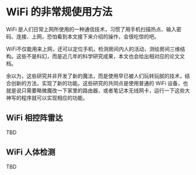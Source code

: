 # WiFi 的非常规使用方法

WiFi 是人们日常上网所使用的一种通信技术，习惯了用手机扫描热点、输入密码、连接、上网，恐怕看到本文接下来介绍的操作，会很吃惊的吧。 

WiFi不仅能用来上网，还可以定位手机，检测房间内人的活动，测绘房间三维结构。这些不是科幻，而是近几年的科学研究成果，本文也会给出相对应的论文文档。

余以为，这些研究并非开发了新的魔法，而是使用早已被人们玩转玩腻的技术，结合创新的方法，实现了新的功能。这些研究的共同点是使用普通的 WiFi 设备，也就是说只需要略微魔改一下家里的路由器，或者笔记本无线网卡，运行一下这些大神写的程序就可以实现相应的功能。

## WiFi 相控阵雷达
TBD

## WiFi 人体检测
TBD
